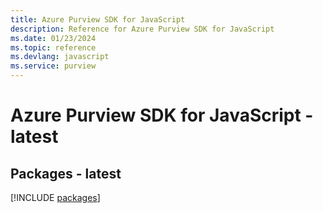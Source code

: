 ```yaml
---
title: Azure Purview SDK for JavaScript
description: Reference for Azure Purview SDK for JavaScript
ms.date: 01/23/2024
ms.topic: reference
ms.devlang: javascript
ms.service: purview
---
```

# Azure Purview SDK for JavaScript - latest
## Packages - latest
[!INCLUDE [packages](purview-index.md)]